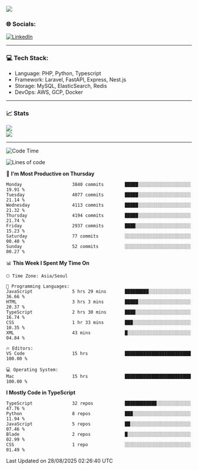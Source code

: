 <!--[![](https://visitcount.itsvg.in/api?id=jin-wk&icon=7&color=12)](https://visitcount.itsvg.in)-->
<!--[![Hits](https://hits.seeyoufarm.com/api/count/incr/badge.svg?url=https%3A%2F%2Fgithub.com%2Fjin-wk&count_bg=%235F625C&title_bg=%23555555&icon=github.svg&icon_color=%23E7E7E7&title=Hits&edge_flat=false)](https://hits.seeyoufarm.com)-->
![](https://komarev.com/ghpvc/?username=jin-wk&color=lightgrey&style=for-the-badge)

### 🌐 Socials:
[![LinkedIn](https://img.shields.io/badge/LinkedIn-%230077B5.svg?logo=linkedin&logoColor=white)](https://linkedin.com/in/jinwook-lee-242625241) 

---

### 💻 Tech Stack:
  - Language: PHP, Python, Typescript
  - Framework: Laravel, FastAPI, Express, Nest.js
  - Storage: MySQL, ElasticSearch, Redis
  - DevOps: AWS, GCP, Docker

---

### 📈 Stats
![](https://github-readme-stats.vercel.app/api?username=jin-wk&theme=dark&hide_border=true&include_all_commits=true&count_private=true)<br/>
![](https://github-readme-streak-stats.herokuapp.com/?user=jin-wk&theme=dark&hide_border=true)<br/>

---

<!--START_SECTION:waka-->
![Code Time](http://img.shields.io/badge/Code%20Time-2%2C575%20hrs%2030%20mins-blue)

![Lines of code](https://img.shields.io/badge/From%20Hello%20World%20I%27ve%20Written-5.6%20million%20lines%20of%20code-blue)

📅 **I'm Most Productive on Thursday** 

```text
Monday                   3840 commits        █████░░░░░░░░░░░░░░░░░░░░   19.91 % 
Tuesday                  4077 commits        █████░░░░░░░░░░░░░░░░░░░░   21.14 % 
Wednesday                4113 commits        █████░░░░░░░░░░░░░░░░░░░░   21.32 % 
Thursday                 4194 commits        █████░░░░░░░░░░░░░░░░░░░░   21.74 % 
Friday                   2937 commits        ████░░░░░░░░░░░░░░░░░░░░░   15.23 % 
Saturday                 77 commits          ░░░░░░░░░░░░░░░░░░░░░░░░░   00.40 % 
Sunday                   52 commits          ░░░░░░░░░░░░░░░░░░░░░░░░░   00.27 % 
```


📊 **This Week I Spent My Time On** 

```text
🕑︎ Time Zone: Asia/Seoul

💬 Programming Languages: 
JavaScript               5 hrs 29 mins       █████████░░░░░░░░░░░░░░░░   36.66 % 
HTML                     3 hrs 3 mins        █████░░░░░░░░░░░░░░░░░░░░   20.37 % 
TypeScript               2 hrs 30 mins       ████░░░░░░░░░░░░░░░░░░░░░   16.74 % 
CSS                      1 hr 33 mins        ███░░░░░░░░░░░░░░░░░░░░░░   10.35 % 
XML                      43 mins             █░░░░░░░░░░░░░░░░░░░░░░░░   04.84 % 

🔥 Editors: 
VS Code                  15 hrs              █████████████████████████   100.00 % 

💻 Operating System: 
Mac                      15 hrs              █████████████████████████   100.00 % 
```

**I Mostly Code in TypeScript** 

```text
TypeScript               32 repos            ████████████░░░░░░░░░░░░░   47.76 % 
Python                   8 repos             ███░░░░░░░░░░░░░░░░░░░░░░   11.94 % 
JavaScript               5 repos             ██░░░░░░░░░░░░░░░░░░░░░░░   07.46 % 
Blade                    2 repos             █░░░░░░░░░░░░░░░░░░░░░░░░   02.99 % 
CSS                      1 repo              ░░░░░░░░░░░░░░░░░░░░░░░░░   01.49 % 
```




 Last Updated on 28/08/2025 02:26:40 UTC
<!--END_SECTION:waka-->
